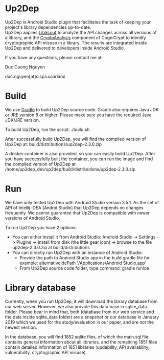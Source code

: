 # Up2Dep

Up2Dep is Android Studio plugin that facilitates the task of keeping your project's library dependencies up-to-date.<br>
Up2Dep applies [LibScout](https://github.com/reddr/LibScout) to analyze the API changes across all versions of a library, and the [CryptoAnalysis](https://github.com/CROSSINGTUD/CryptoAnalysis) component of CogniCrypt to identify cryptographic API misuse in a library. The results are integrated inside Up2Dep and delivered to developers inside Android Studio.

If you have any questions, please contact me at:

Duc Cuong Nguyen

duc.nguyen[at]cispa.saarland


# Build
We use [Gradle](https://gradle.org/) to build Up2Dep source code. Gradle also requires Java JDK or JRE version 8 or higher. Please make sure you have the required Java JDK/JRE version.

To build Up2Dep, run the script: ./build.sh

After successfully build Up2Dep, you will find the compiled version of Up2Dep at: build/distributions/up2dep-2.3.0.zip

A docker container is also provided, so you can easily build Up2Dep. After you have successfully built the container, you can run the image and find the compiled version of Up2Dep at /home/up2dep_dev/up2dep/build/distributions/up2dep-2.3.0.zip

# Run
We have only tested Up2Dep with Android Studio version 3.5.1. As the set of API of Intellij IDEA (Androi Studio) that Up2Dep depends on changes frequently. We cannot guarantee that Up2Dep is compatible with newer versions of Android Studio.

To run Up2Dep you have 2 options:
- You can either install it from Android Studio: Android Studio -> Settings -> Plugins -> Install from disk (the little gear icon) -> browse to the file up2dep-2.3.0.zip at build/distributions
- You can directly run Up2Dep with an instance of Android Studio:
  - Provide the path to Android Studio app in the build.gradle file for example: alternativeIdePath '/Applications/Android Studio.app'
  - From Up2Dep source code folder, type command: gradle runIde


# Library database
Currently, when you run Up2Dep, it will download the library database from our web server. However, we also provide this data base in sqlite_data folder. Please bear in mind that, both (database from our web service and the data inside sqlite_data folder) are a snapshot or our database in January 2019 which we used for the study/evaluation in our paper, and are not the newest version. 

In the database, you will find 1852 sqlite files, of which the main.sql file contains general information about all libraries, and the remaining 1851 files contain detailed information of 1851 libraries (updability, API availability, vulnerability, cryptographic API misuse).

